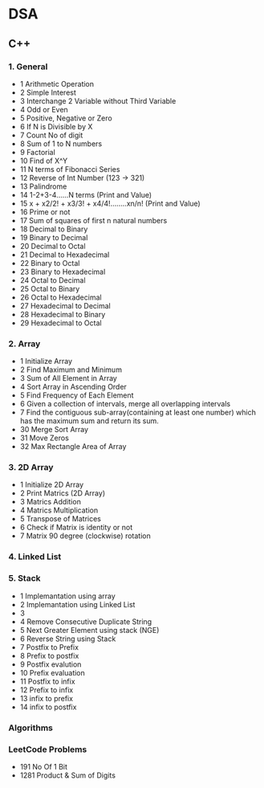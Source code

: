 # DSA

## C++

### 1. General
- 1 Arithmetic Operation
- 2 Simple Interest
- 3 Interchange 2 Variable without Third Variable
- 4 Odd or Even
- 5 Positive, Negative or Zero
- 6 If N is Divisible by X
- 7 Count No of digit
- 8 Sum of 1 to N numbers 
- 9 Factorial
- 10 Find of X^Y
- 11 N terms of Fibonacci Series
- 12 Reverse of Int Number (123 -> 321)
- 13 Palindrome
- 14 1-2+3-4……N terms (Print and Value)
- 15 x + x2/2! + x3/3! + x4/4!……..xn/n! (Print and Value)
- 16 Prime or not
- 17 Sum of squares of first n natural numbers
- 18 Decimal to Binary
- 19 Binary to Decimal
- 20 Decimal to Octal
- 21 Decimal to Hexadecimal
- 22 Binary to Octal
- 23 Binary to Hexadecimal
- 24 Octal to Decimal
- 25 Octal to Binary
- 26 Octal to Hexadecimal
- 27 Hexadecimal to Decimal
- 28 Hexadecimal to Binary
- 29 Hexadecimal to Octal




### 2. Array
- 1 Initialize Array
- 2 Find Maximum and Minimum
- 3 Sum of All Element in Array
- 4 Sort Array in Ascending Order
- 5 Find Frequency of Each Element
- 6 Given a collection of intervals, merge all overlapping intervals
- 7 Find the contiguous sub-array(containing at least one number) which has the maximum sum and return its sum.
- 30 Merge Sort Array
- 31 Move Zeros
- 32 Max Rectangle Area of Array

### 3. 2D Array
- 1 Initialize 2D Array
- 2 Print Matrics (2D Array)
- 3 Matrics Addition
- 4 Matrics Multiplication
- 5 Transpose of Matrices
- 6 Check if Matrix is identity or not
- 7 Matrix 90 degree (clockwise) rotation

### 4. Linked List

### 5. Stack
- 1 Implemantation using array
- 2 Implemantation using Linked List
- 3 
- 4 Remove Consecutive Duplicate String
- 5 Next Greater Element using stack (NGE)
- 6 Reverse String using Stack
- 7 Postfix to Prefix
- 8 Prefix to postfix
- 9 Postfix evalution
- 10 Prefix evaluation
- 11 Postfix to infix
- 12 Prefix to infix
- 13 infix to prefix
- 14 infix to postfix

### Algorithms

### LeetCode Problems
- 191 No Of 1 Bit
- 1281 Product & Sum of Digits